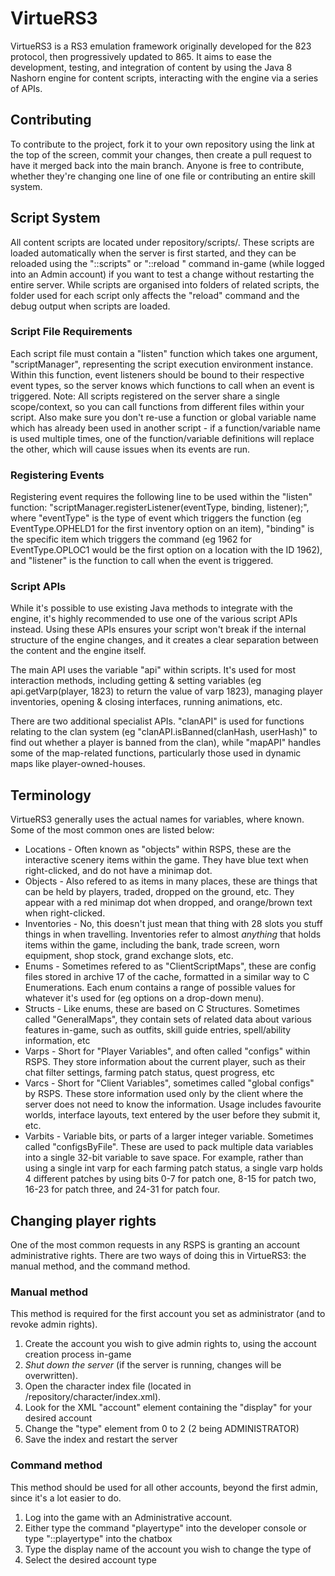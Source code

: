 # VirtueRS3

VirtueRS3 is a RS3 emulation framework originally developed for the 823 protocol, then progressively updated to 865. It aims to ease the development, testing, and integration of content by using the Java 8 Nashorn engine for content scripts, interacting with the engine via a series of APIs. 

## Contributing

To contribute to the project, fork it to your own repository using the link at the top of the screen, commit your changes, then create a pull request to have it merged back into the main branch. Anyone is free to contribute, whether they're changing one line of one file or contributing an entire skill system.

## Script System

All content scripts are located under repository/scripts/. These scripts are loaded automatically when the server is first started, and they can be reloaded using the "::scripts" or "::reload <folder>" command in-game (while logged into an Admin account) if you want to test a change without restarting the entire server. While scripts are organised into folders of related scripts, the folder used for each script only affects the "reload" command and the debug output when scripts are loaded.

### Script File Requirements

Each script file must contain a "listen" function which takes one argument, "scriptManager", representing the script execution environment instance. Within this function, event listeners should be bound to their respective event types, so the server knows which functions to call when an event is triggered. Note: All scripts registered on the server share a single scope/context, so you can call functions from different files within your script. Also make sure you don't re-use a function or global variable name which has already been used in another script - if a function/variable name is used multiple times, one of the function/variable definitions will replace the other, which will cause issues when its events are run.

### Registering Events

Registering event requires the following line to be used within the "listen" function: "scriptManager.registerListener(eventType, binding, listener);", where "eventType" is the type of event which triggers the function (eg EventType.OPHELD1 for the first inventory option on an item), "binding" is the specific item which triggers the command (eg 1962 for EventType.OPLOC1 would be the first option on a location with the ID 1962), and "listener" is the function to call when the event is triggered. 

### Script APIs

While it's possible to use existing Java methods to integrate with the engine, it's highly recommended to use one of the various script APIs instead. Using these APIs ensures your script won't break if the internal structure of the engine changes, and it creates a clear separation between the content and the engine itself. 

The main API uses the variable "api" within scripts. It's used for most interaction methods, including getting & setting variables (eg api.getVarp(player, 1823) to return the value of varp 1823), managing player inventories, opening & closing interfaces, running animations, etc. 

There are two additional specialist APIs. "clanAPI" is used for functions relating to the clan system (eg "clanAPI.isBanned(clanHash, userHash)" to find out whether a player is banned from the clan), while "mapAPI" handles some of the map-related functions, particularly those used in dynamic maps like player-owned-houses.

## Terminology

VirtueRS3 generally uses the actual names for variables, where known. Some of the most common ones are listed below:
+ Locations - Often known as "objects" within RSPS, these are the interactive scenery items within the game. They have blue text when right-clicked, and do not have a minimap dot.
+ Objects - Also refered to as items in many places, these are things that can be held by players, traded, dropped on the ground, etc. They appear with a red minimap dot when dropped, and orange/brown text when right-clicked.
+ Inventories - No, this doesn't just mean that thing with 28 slots you stuff things in when travelling. Inventories refer to almost *anything* that holds items within the game, including the bank, trade screen, worn equipment, shop stock, grand exchange slots, etc. 
+ Enums - Sometimes refered to as "ClientScriptMaps", these are config files stored in archive 17 of the cache, formatted in a similar way to C Enumerations. Each enum contains a range of possible values for whatever it's used for (eg options on a drop-down menu).
+ Structs - Like enums, these are based on C Structures. Sometimes called "GeneralMaps", they contain sets of related data about various features in-game, such as outfits, skill guide entries, spell/ability information, etc
+ Varps - Short for "Player Variables", and often called "configs" within RSPS. They store information about the current player, such as their chat filter settings, farming patch status, quest progress, etc
+ Varcs - Short for "Client Variables", sometimes called "global configs" by RSPS. These store information used only by the client where the server does not need to know the information. Usage includes favourite worlds, interface layouts, text entered by the user before they submit it, etc.
+ Varbits - Variable bits, or parts of a larger integer variable. Sometimes called "configsByFile". These are used to pack multiple data variables into a single 32-bit variable to save space. For example, rather than using a single int varp for each farming patch status, a single varp holds 4 different patches by using bits 0-7 for patch one, 8-15 for patch two, 16-23 for patch three, and 24-31 for patch four.

## Changing player rights
One of the most common requests in any RSPS is granting an account administrative rights. There are two ways of doing this in VirtueRS3: the manual method, and the command method.

### Manual method
This method is required for the first account you set as administrator (and to revoke admin rights).
1. Create the account you wish to give admin rights to, using the account creation process in-game
2. *Shut down the server* (if the server is running, changes will be overwritten). 
3. Open the character index file (located in /repository/character/index.xml).
4. Look for the XML "account" element containing the "display" for your desired account
5. Change the "type" element from 0 to 2 (2 being ADMINISTRATOR)
6. Save the index and restart the server

### Command method
This method should be used for all other accounts, beyond the first admin, since it's a lot easier to do.
1. Log into the game with an Administrative account.
2. Either type the command "playertype" into the developer console or type "::playertype" into the chatbox
3. Type the display name of the account you wish to change the type of
4. Select the desired account type

